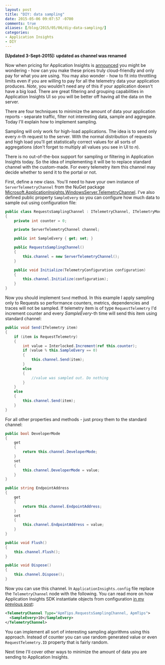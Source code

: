 ```yaml
---
layout: post
title: "DIY: data sampling"
date: 2015-05-06 09:07:57 -0700
comments: true
aliases: [/blog/2015/05/06/diy-data-sampling/]
categories:
- Application Insights
- DIY
---
```


**[Updated 3-Sept-2015]: updated as channel was renamed**

Now when pricing for Application Insights is [announced](http://azure.microsoft.com/en-us/pricing/details/application-insights/) you might be wondering - how can you make these prices truly cloud-friendly and only pay for what you are using. You may also wonder - how to fit into throttling limits even if you are willing to pay for all the telemetry data your application produces. *Note*, you wouldn't need any of this if your application doesn't have a big load. There are great filtering and grouping capabilities in Application Insights UI so you will be better off having all the data on the server.

There are four techniques to minimize the amount of data your application reports - separate traffic, filter not interesting data, sample and aggregate. Today I'll explain how to implement sampling.

Sampling will only work for high-load applications. The idea is to send only every *n*-th request to the server. With the normal distribution of requests and high load you'll get statistically correct values for all sorts of aggregations (don't forget to multiply all values you see in UI to *n*).

There is no out-of-the-box support for sampling or filtering in Application Insights today. So the idea of implementing it will be to replace standard channel with the custom-made. For every telemetry item this channel may decide whether to send it to the portal or not.

First, define a new class. You'll need to have your own instance of ```ServerTelemetryChannel``` from the NuGet package [Microsoft.ApplicationInsights.WindowsServer.TelemetryChannel](https://www.nuget.org/packages/Microsoft.ApplicationInsights.WindowsServer.TelemetryChannel/). I've also defined public property ```SampleEvery``` so you can configure how much data to sample out using configuration file:  

``` c#
public class RequestsSamplingChannel : ITelemetryChannel, ITelemetryModule
{
    private int counter = 0;

    private ServerTelemetryChannel channel;

    public int SampleEvery { get; set; }

    public RequestsSamplingChannel()
    {
        this.channel = new ServerTelemetryChannel();
    }

    public void Initialize(TelemetryConfiguration configuration)
    {
        this.channel.Initialize(configuration);
    }
}
```

Now you should implement ```Send``` method. In this example I apply sampling only to Requests so performance counters, metrics, dependencies and traces will not be sampled. If telemetry item is of type ```RequestTelemetry``` I'd increment counter and every *SampleEvery*-th time will send this item using standard channel:

``` c#
public void Send(ITelemetry item)
{
    if (item is RequestTelemetry)
    {
        int value = Interlocked.Increment(ref this.counter);
        if (value % this.SampleEvery == 0)
        {
            this.channel.Send(item);
        }
        else
        {
            //value was sampled out. Do nothing
        }
    }
    else
    {
        this.channel.Send(item);
    }
}
```

For all other properties and methods - just proxy them to the standard channel:

``` C#
public bool DeveloperMode
{
    get
    {
        return this.channel.DeveloperMode;
    }
    set
    {
        this.channel.DeveloperMode = value;
    }
}

public string EndpointAddress
{
    get
    {
        return this.channel.EndpointAddress;
    }
    set
    {
        this.channel.EndpointAddress = value;
    }
}

public void Flush()
{
    this.channel.Flush();
}

public void Dispose()
{
    this.channel.Dispose();
}
```

Now you can use this channel. In ```ApplicationInsights.config``` file replace the ```TelemetryChannel``` node with the following. You can read more on how Application Insights SDK instantiate objects from configuration [in my previous post](/blog/2015/02/06/more-on-applicationinsights-dot-config/):

``` xml
<TelemetryChannel Type="ApmTips.RequestsSamplingChannel, ApmTips">
  <SampleEvery>10</SampleEvery>
</TelemetryChannel>
```

You can implement all sort of interesting sampling algorithms using this approach. Instead of counter you can use random generated value or even ```RequestTelemetry.ID``` property that is fairly random.

Next time I'll cover other ways to minimize the amount of data you are sending to Application Insights.
